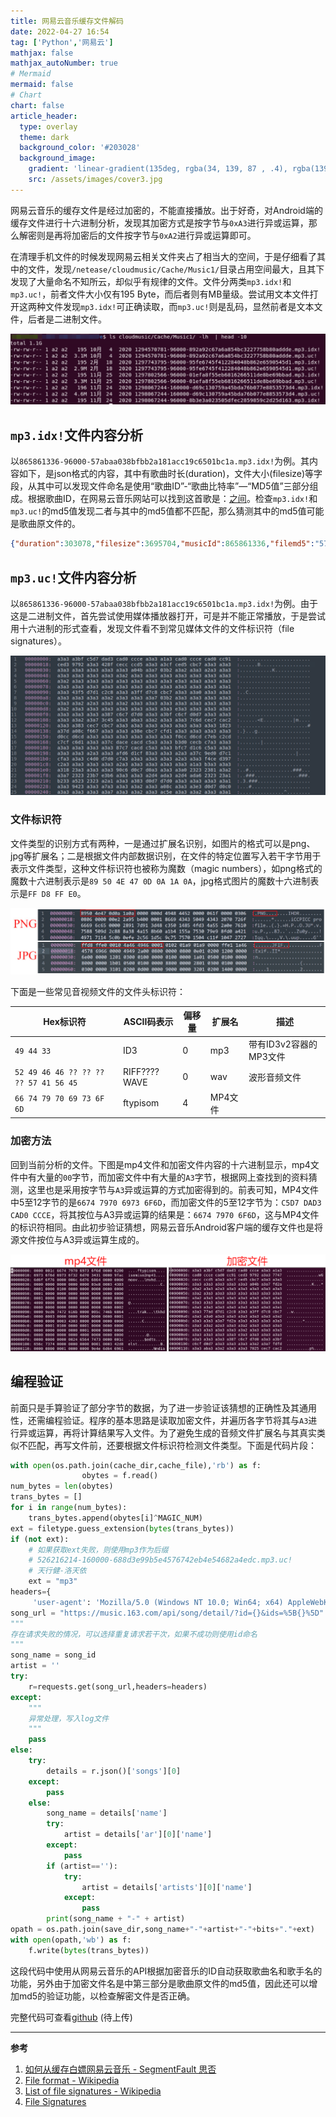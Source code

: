 ```yaml
---
title: 网易云音乐缓存文件解码
date: 2022-04-27 16:54
tag: ['Python','网易云']
mathjax: false
mathjax_autoNumber: true
# Mermaid
mermaid: false
# Chart
chart: false
article_header:
  type: overlay
  theme: dark
  background_color: '#203028'
  background_image:
    gradient: 'linear-gradient(135deg, rgba(34, 139, 87 , .4), rgba(139, 34, 139, .4))'
    src: /assets/images/cover3.jpg
---
```


网易云音乐的缓存文件是经过加密的，不能直接播放。出于好奇，对Android端的缓存文件进行十六进制分析，发现其加密方式是按字节与`0xA3`进行异或运算，那么解密则是再将加密后的文件按字节与`0xA2`进行异或运算即可。
<!--more-->
在清理手机文件的时候发现网易云相关文件夹占了相当大的空间，于是仔细看了其中的文件，发现`/netease/cloudmusic/Cache/Music1/`目录占用空间最大，且其下发现了大量命名不知所云，却似乎有规律的文件。文件分两类`mp3.idx!`和`mp3.uc!`，前者文件大小仅有195 Byte，而后者则有MB量级。尝试用文本文件打开这两种文件发现`mp3.idx!`可正确读取，而`mp3.uc!`则是乱码，显然前者是文本文件，后者是二进制文件。

![](/assets/post_pic/163music_file_list.png)

## `mp3.idx!`文件内容分析
以`865861336-96000-57abaa038bfbb2a181acc19c6501bc1a.mp3.idx!`为例。其内容如下，是json格式的内容，其中有歌曲时长(duration)，文件大小(filesize)等字段，从其中可以发现文件命名是使用“歌曲ID”-“歌曲比特率”—“MD5值”三部分组成。根据歌曲ID，在网易云音乐网站可以找到这首歌是：[之间](https://music.163.com/#/song?id=865861336)。检查`mp3.idx!`和`mp3.uc!`的md5值发现二者与其中的md5值都不匹配，那么猜测其中的md5值可能是歌曲原文件的。
```json
{"duration":303078,"filesize":3695704,"musicId":865861336,"filemd5":"57abaa038bfbb2a181acc19c6501bc1a","version":2,"parts":["0,3695704"],"bitrate":96000,"md5":"4b6aedaff80b6e2123d10e193df1415d"}
```
## `mp3.uc!`文件内容分析
以`865861336-96000-57abaa038bfbb2a181acc19c6501bc1a.mp3.idx!`为例。由于这是二进制文件，首先尝试使用媒体播放器打开，可是并不能正常播放，于是尝试用十六进制的形式查看，发现文件看不到常见媒体文件的文件标识符（file signatures）。

![](../assets/post_pic/163music_uc_context.png)

### 文件标识符

文件类型的识别方式有两种，一是通过扩展名识别，如图片的格式可以是png、jpg等扩展名；二是根据文件内部数据识别，在文件的特定位置写入若干字节用于表示文件类型，这种文件标识符也被称为魔数（magic numbers），如png格式的魔数十六进制表示是`89 50 4E 47 0D 0A 1A 0A`，jpg格式图片的魔数十六进制表示是`FF D8 FF E0`。

![](/assets/post_pic/163_music_png_jpg.jpg)

下面是一些常见音视频文件的文件头标识符：

|Hex标识符|ASCII码表示|偏移量|扩展名|描述|
|-|-|-|-|-|
|`49 44 33`|ID3|0|mp3|带有ID3v2容器的MP3文件|
|`52 49 46 46 ?? ?? ?? ?? 57 41 56 45`|RIFF????WAVE|0|wav|波形音频文件|
|`66 74 79 70 69 73 6F 6D`|ftypisom|4|MP4文件|

### 加密方法

回到当前分析的文件。下图是mp4文件和加密文件内容的十六进制显示，mp4文件中有大量的`00`字节，而加密文件中有大量的`A3`字节，根据网上查找到的资料猜测，这里也是采用按字节与`A3`异或运算的方式加密得到的。前表可知，MP4文件中5至12字节的是`6674 7970 6973 6F6D`，而加密文件的5至12字节为：`C5D7 DAD3 CAD0 CCCE`，将其按位与A3异或运算的结果是：`6674 7970 6F6D`，这与MP4文件的标识符相同。由此初步验证猜想，网易云音乐Android客户端的缓存文件也是将源文件按位与A3异或运算生成的。

![](/assets/post_pic/163music_uc_and_mp3.png)

## 编程验证

前面只是手算验证了部分字节的数据，为了进一步验证该猜想的正确性及其通用性，还需编程验证。程序的基本思路是读取加密文件，并遍历各字节将其与`A3`进行异或运算，再将计算结果写入文件。为了避免生成的音频文件扩展名与其真实类似不匹配，再写文件前，还要根据文件标识符检测文件类型。下面是代码片段：

```python
with open(os.path.join(cache_dir,cache_file),'rb') as f:
                obytes = f.read()
num_bytes = len(obytes)
trans_bytes = []
for i in range(num_bytes):
    trans_bytes.append(obytes[i]^MAGIC_NUM)
ext = filetype.guess_extension(bytes(trans_bytes))
if (not ext):
    # 如果获取ext失败，则使用mp3作为后缀
    # 526216214-160000-688d3e99b5e4576742eb4e54682a4edc.mp3.uc!
    # 天行健-洛天依
    ext = "mp3"
headers={
     'user-agent': 'Mozilla/5.0 (Windows NT 10.0; Win64; x64) AppleWebKit/537.36 (KHTML, like Gecko) Chrome/100.0.4896.127 Safari/537.36'}
song_url = "https://music.163.com/api/song/detail/?id={}&ids=%5B{}%5D".format(song_id,song_id)
"""
存在请求失败的情况，可以选择重复请求若干次，如果不成功则使用id命名
"""
song_name = song_id
artist = ''
try:
    r=requests.get(song_url,headers=headers)
except:
    """
    异常处理，写入log文件
    """
    pass
else:
    try:
        details = r.json()['songs'][0]
    except:
        pass
    else:
        song_name = details['name']
        try:
            artist = details['ar'][0]['name']
        except:
            pass
        if (artist==''):
            try:
                artist = details['artists'][0]['name']
            except:
                pass
        print(song_name + "-" + artist)
opath = os.path.join(save_dir,song_name+"-"+artist+"-"+bits+"."+ext)
with open(opath,'wb') as f:
    f.write(bytes(trans_bytes))

```

这段代码中使用从网易云音乐的API根据加密音乐的ID自动获取歌曲名和歌手名的功能，另外由于加密文件名是中第三部分是歌曲原文件的md5值，因此还可以增加md5的验证功能，以检查解密文件是否正确。

完整代码可查看[github](https://www.github.com) (待上传)

---

**参考**

1. [如何从缓存白嫖网易云音乐 - SegmentFault 思否](https://segmentfault.com/a/1190000022772403)
2. [File format - Wikipedia](https://en.wikipedia.org/wiki/File_format)
3. [List of file signatures - Wikipedia](https://en.wikipedia.org/wiki/List_of_file_signatures)
4. [File Signatures](https://www.garykessler.net/library/file_sigs.html)
